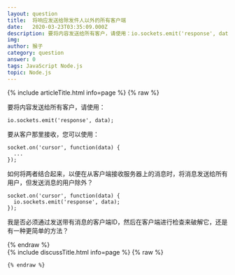 ```yaml
---
layout: question
title:  将响应发送给除发件人以外的所有客户端
date:   2020-03-23T03:35:09.000Z
description: 要将内容发送给所有客户，请使用：io.sockets.emit('response', data);要从客户那里接收，您可以使用：socke...
img: 
author: 猴子
category: question
answer: 0
tags: JavaScript Node.js
topic: Node.js
---
```

<div class="article-root">
  <div class="article">
    {% include articleTitle.html info=page %}
    {% raw %}
    <div class="article-content"><p><font style="vertical-align: inherit;"><font style="vertical-align: inherit;">要将内容发送给所有客户，请使用：</font></font></p>

<pre><code>io.sockets.emit('response', data);
</code></pre>

<p><font style="vertical-align: inherit;"><font style="vertical-align: inherit;">要从客户那里接收，您可以使用：</font></font></p>

<pre><code>socket.on('cursor', function(data) {<font></font>
  ...<font></font>
});<font></font>
</code></pre>

<p><font style="vertical-align: inherit;"><font style="vertical-align: inherit;">如何将两者结合起来，以便在从客户端接收服务器上的消息时，将消息发送给所有用户，但发送消息的用户除外？</font></font></p>

<pre><code>socket.on('cursor', function(data) {<font></font>
  io.sockets.emit('response', data);<font></font>
});<font></font>
</code></pre>

<p><font style="vertical-align: inherit;"><font style="vertical-align: inherit;">我是否必须通过发送带有消息的客户端ID，然后在客户端进行检查来破解它，还是有一种更简单的方法？</font></font></p></div>
    {% endraw %}
  </div>

  <div class="discuss-wrapper">
    {% include discussTitle.html info=page %}
    {% raw %}
    
    {% endraw %}
  </div>
<div>

